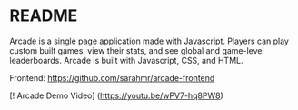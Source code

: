# README

Arcade is a single page application made with Javascript. Players can play custom built games, view their stats, and see global and game-level leaderboards. Arcade is built with Javascript, CSS, and HTML.

Frontend: https://github.com/sarahmr/arcade-frontend

[! Arcade Demo Video] (https://youtu.be/wPV7-hq8PW8)